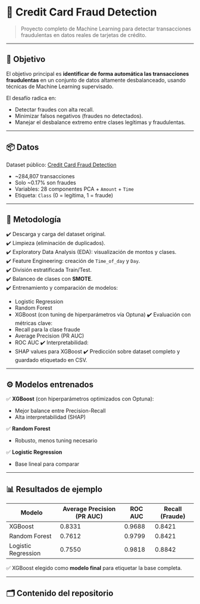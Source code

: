 # 🔎 Credit Card Fraud Detection

> Proyecto completo de Machine Learning para detectar transacciones fraudulentas en datos reales de tarjetas de crédito.

---

## 🎯 Objetivo

El objetivo principal es **identificar de forma automática las transacciones fraudulentas** en un conjunto de datos altamente desbalanceado, usando técnicas de Machine Learning supervisado.  

El desafío radica en:
- Detectar fraudes con alta recall.
- Minimizar falsos negativos (fraudes no detectados).
- Manejar el desbalance extremo entre clases legítimas y fraudulentas.

---

## 📦 Datos

Dataset público: [Credit Card Fraud Detection](https://www.kaggle.com/datasets/mlg-ulb/creditcardfraud)  

- ~284,807 transacciones
- Solo ~0.17% son fraudes
- Variables: 28 componentes PCA + `Amount` + `Time`
- Etiqueta: `Class` (0 = legítima, 1 = fraude)

---

## 🧭 Metodología

✔️ Descarga y carga del dataset original.  
✔️ Limpieza (eliminación de duplicados).  
✔️ Exploratory Data Analysis (EDA): visualización de montos y clases.  
✔️ Feature Engineering: creación de `Time_of_day` y `Day`.  
✔️ División estratificada Train/Test.  
✔️ Balanceo de clases con **SMOTE**.  
✔️ Entrenamiento y comparación de modelos:
- Logistic Regression
- Random Forest
- XGBoost (con tuning de hiperparámetros vía Optuna)
✔️ Evaluación con métricas clave:
- Recall para la clase fraude
- Average Precision (PR AUC)
- ROC AUC
✔️ Interpretabilidad:
- SHAP values para XGBoost
✔️ Predicción sobre dataset completo y guardado etiquetado en CSV.

---

## ⚙️ Modelos entrenados

✅ **XGBoost** (con hiperparámetros optimizados con Optuna):  
- Mejor balance entre Precision-Recall
- Alta interpretabilidad (SHAP)

✅ **Random Forest**  
- Robusto, menos tuning necesario

✅ **Logistic Regression**  
- Base lineal para comparar

---

## 📊 Resultados de ejemplo

| Modelo              | Average Precision (PR AUC) | ROC AUC | Recall (Fraude) |
|----------------------|---------------------------|---------|------------------|
| XGBoost              | 0.8331                    | 0.9688  | 0.8421           |
| Random Forest        | 0.7612                    | 0.9799  | 0.8421           |
| Logistic Regression  | 0.7550                    | 0.9818  | 0.8842           |

✅ XGBoost elegido como **modelo final** para etiquetar la base completa.

---

## 🗂️ Contenido del repositorio

